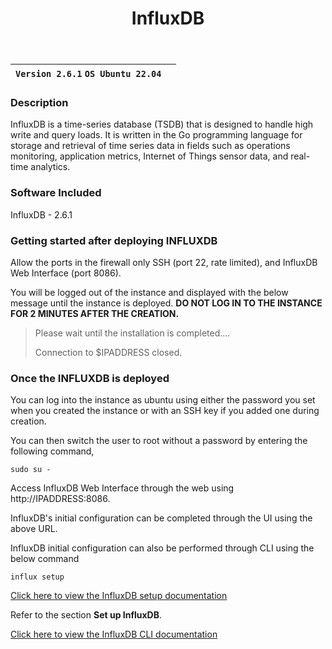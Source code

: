 ﻿---
title: InfluxDB
sidebar_label: InfluxDB
---


|**`Version 2.6.1` `OS Ubuntu 22.04`**|  |
|-------------------------------------|--|

### Description

InfluxDB is a time-series database (TSDB) that is designed to handle high write and query loads. It is written in the Go programming language for storage and retrieval of time series data in fields such as operations monitoring, application metrics, Internet of Things sensor data, and real-time analytics.

### Software Included

InfluxDB -  2.6.1

### Getting started after deploying INFLUXDB

Allow the ports in the firewall only SSH (port 22, rate limited), and InfluxDB Web Interface (port 8086).

You will be logged out of the instance and displayed with the below message until the instance is deployed.  **DO NOT LOG IN TO THE INSTANCE FOR 2 MINUTES AFTER THE CREATION.**

> Please wait until the installation is completed.... 
>
> Connection to $IPADDRESS closed.

### Once the INFLUXDB is deployed

You can log into the instance as ubuntu using either the password you set when you created the instance or with an SSH key if you added one during creation.

You can then switch the user to root without a password by entering the following command,
~~~
sudo su -
~~~

Access InfluxDB Web Interface through the web using http://IPADDRESS:8086. 

InfluxDB's initial configuration can be completed through the UI using the above URL.

InfluxDB initial configuration can also be performed through CLI using the below command
~~~
influx setup
~~~
[Click here to view the InfluxDB setup documentation](https://docs.influxdata.com/influxdb/v2.6/install/)

Refer to the section **Set up InfluxDB**. 

[Click here to view the InfluxDB CLI documentation ](https://docs.influxdata.com/influxdb/v2.6/reference/cli/influx/)
